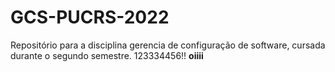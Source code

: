 # GCS-PUCRS-2022
Repositório para a disciplina gerencia de configuração de software, cursada durante o segundo semestre.
123334456!!
**oiiii**
